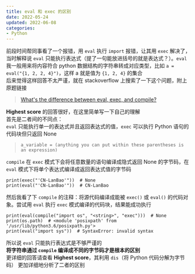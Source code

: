 ```yaml
---
title: eval 和 exec 的区别
date: 2022-05-24
updated: 2022-06-08
categories: 
- Python
---
```



前段时间帮同事看了一个报错，用 `eval` 执行 `import` 报错，让其用 `exec` 解决了，当时解释说 `eval` 只能执行表达式（提了一句能放进括号的就是表达式？）。`eval` 我一般用来将内容符合 python 数据结构的字符串转成对应类型，比如 `a = eval("{1, 2, 2, 4}")`，这样 a 就是值为 `{1, 2, 4}` 的集合  
后来觉得这样回答不太严谨，就在 stackoverflow 上搜索了一下这个问题，附上原题链接  
> [What's the difference between eval, exec, and compile?](https://stackoverflow.com/questions/2220699/whats-the-difference-between-eval-exec-and-compile)  

**Highest score** 的回答很好，在这里简单写一下自己的理解  
首先是二者间的不同点：  
`eval` 只能执行单一的表达式并且返回表达式的值，`exec` 可以执行 Python 语句的代码块但只返回 None  
> `a_variable = (anything you can put within these parentheses is an expression)`  

`compile` 在 `exec` 模式下会将任意数量的语句编译成隐式返回 None 的字节码，在 `eval` 模式下将单个表达式编译成返回表达式值的字节码  
```
print(exec("'CN-LanBao'"))  # None
print(eval("'CN-LanBao'"))  # CN-LanBao

```


然后我看了下 `compile` 的注释：将源代码编译成能被 `exec()` 或 `eval()` 的代码对象。尝试用 `eval` 执行 `exec` 模式编译的代码块，结果能成功执行
```
print(eval(compile("import os", "<string>", "exec")))  # None
print(os.path)  # <module 'posixpath' from '/usr/lib/python3.6/posixpath.py'>
print(eval("import sys"))  # SyntaxError: invalid syntax

```
所以说 `eval` 只能执行表达式是不够严谨的  
**将字符串通过 `compile` 编译成不同的字节码才是根本的区别**  
更详细的回答请查看 **Highest score**，其利用 `dis`（将 Python 代码分解为字节码） 更加详细地分析了二者的区别
